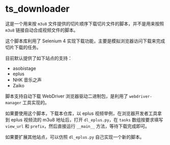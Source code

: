 # ts_downloader

这是一个用来按 `m3u8` 文件提供的切片顺序下载切片文件的脚本，并不是用来按照 `m3u8` 链接自动合成视频文件的脚本。

这个脚本库利用了 Selenium 4 实现下载功能，主要是模拟浏览器访问下载来完成切片下载的任务。

目前默认提供了如下站点的支持：

- asobistage
- eplus
- NHK 音乐之声
- Zaiko

脚本支持自动下载 WebDriver 浏览器驱动二进制包，是利用了 `webdriver-manager` 工具实现的。

如果要使用这个脚本，下载本仓库，以 eplus 视频举例，在浏览器开发者工具拿到 eplus 视频流的 m3u8 地址后，打开 `dl_eplus.py`，在 `tasks` 数组按要求填写 `view_url` 和 `prefix`，然后直接运行 `__main__` 方法，等待下载完成即可。

如果要扩展其他站点，可以仿照 `dl_eplus.py` 自己实现一个新的脚本。
